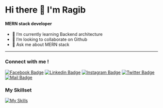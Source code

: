 # Hi there 👋 I'm <b>Ragib</b>
#### MERN stack developer
- 🌱 I’m currently learning Backend architecture
- 👯 I’m looking to collaborate on Github
- 💬 Ask me about MERN stack

<hr>

### Connect with me ! 

[![Facebook Badge](https://img.shields.io/badge/Facebook-1877F2?style=for-the-badge&logo=facebook&logoColor=white)](https://facebook.com/ragib01) [![Linkedin Badge](https://img.shields.io/badge/LinkedIn-0077B5?style=for-the-badge&logo=linkedin&logoColor=white)](https://www.linkedin.com/in/raghib01/) [![Instagram Badge](https://img.shields.io/badge/Instagram-E4405F?style=for-the-badge&logo=instagram&logoColor=white)](https://www.instagram.com/rg.ragib/) [![Twitter Badge](https://img.shields.io/badge/Twitter-1DA1F2?style=for-the-badge&logo=twitter&logoColor=white)](https://twitter.com/RaghibRakibul) [![Mail Badge](https://img.shields.io/badge/Gmail-D14836?style=for-the-badge&logo=gmail&logoColor=white)](mailto:rg.ragib69@gmail.com)


### My Skillset

[![My Skills](https://skillicons.dev/icons?i=js,mongodb,express,react,nodejs,tailwind,docker,postman,firebase,linux,py,vscode,aws&perline=7)](https://skillicons.dev)



<!--
### Profile visitors

![visitors](https://visitor-badge.glitch.me/badge?page_id=raghib01.raghib01)

![Top Langs](https://github-readme-stats.vercel.app/api/top-langs/?username=raghib01&layout=compact&theme=transparent)
-->
